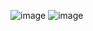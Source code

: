 ![image](https://github.com/user-attachments/assets/1eaceab2-4ebc-4a49-9167-e43d14280417)
![image](https://github.com/user-attachments/assets/bedcdba8-798b-4e9d-b9dc-1b8a3061ecd5)
